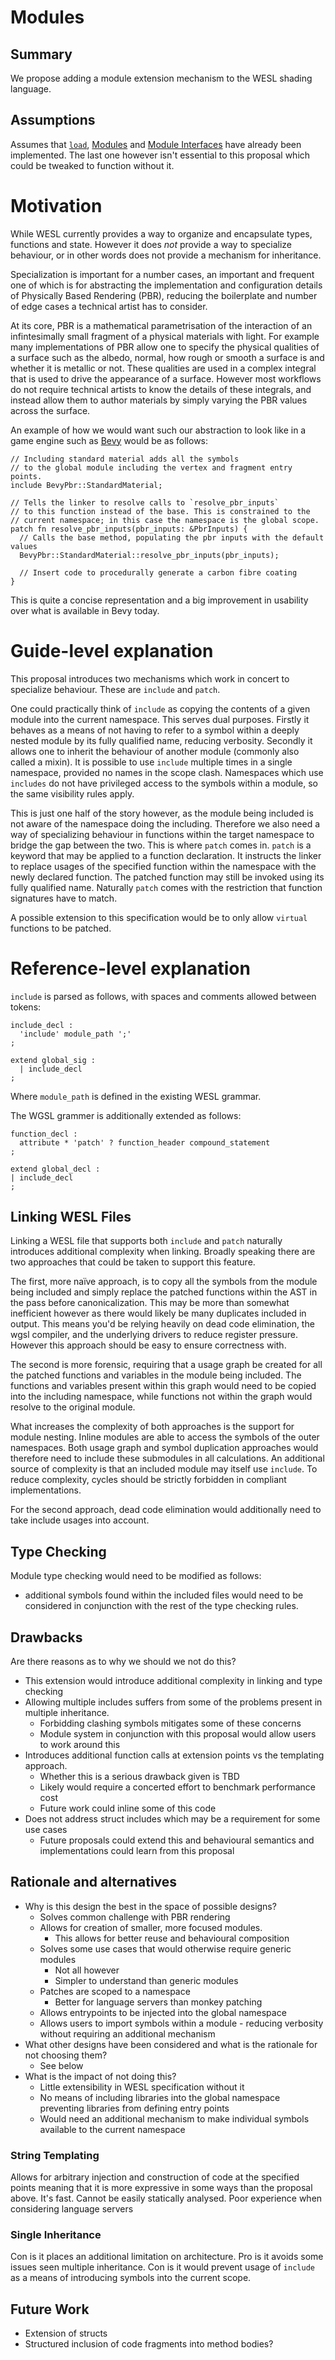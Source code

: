 # Modules

## Summary

We propose adding a module extension mechanism to the WESL shading language.

## Assumptions

Assumes that [`load`](./Imports.md), [Modules](./Modules.md) and [Module Interfaces](./ModulesInterfaces.md) have already been implemented. The last one however isn't essential to this proposal which could be tweaked to function without it.

# Motivation

While WESL currently provides a way to organize and encapsulate types, functions and state. However it does *not* 
provide a way to specialize behaviour, or in other words does not provide a mechanism for inheritance. 

Specialization is important for a number cases, an important and frequent one of which is for abstracting the implementation and configuration details of Physically Based Rendering (PBR), reducing the boilerplate and number of edge cases a technical artist has to consider. 

At its core, PBR is a mathematical parametrisation of the interaction of an infintesimally small fragment of a physical materials with light. For example many implementations of PBR allow one to specify the physical qualities of a surface such as the albedo, normal, how rough or smooth a surface is and whether it is metallic or not. These qualities are used in a complex integral that is used to drive the appearance of a surface. However most workflows do not require
technical artists to know the details of these integrals, and instead allow them to author materials by simply varying 
the PBR values across the surface. 

An example of how we would want such our abstraction to look like in a game engine such as [Bevy](https://bevyengine.org/)
would be as follows:

```reasonml
// Including standard material adds all the symbols 
// to the global module including the vertex and fragment entry points. 
include BevyPbr::StandardMaterial;

// Tells the linker to resolve calls to `resolve_pbr_inputs`
// to this function instead of the base. This is constrained to the 
// current namespace; in this case the namespace is the global scope.
patch fn resolve_pbr_inputs(pbr_inputs: &PbrInputs) {
  // Calls the base method, populating the pbr inputs with the default values
  BevyPbr::StandardMaterial::resolve_pbr_inputs(pbr_inputs); 
  
  // Insert code to procedurally generate a carbon fibre coating
}
```

This is quite a concise representation and a big improvement in usability over what is available in Bevy today.

# Guide-level explanation

This proposal introduces two mechanisms which work in concert to specialize behaviour. These are `include` and `patch`. 

One could practically think of `include` as copying the contents of a given module into the current namespace. This serves dual purposes. Firstly it behaves as a means of not having to refer to a symbol within a deeply nested module by its fully qualified name, reducing verbosity. Secondly it allows one to inherit the behaviour of another module (commonly also called a mixin). It is possible to use `include` multiple times in a single namespace, provided no names in the scope clash.  Namespaces which use `includes` do not have privileged access to the symbols within a module, so the same visibility rules apply. 

This is just one half of the story however, as the module being included is not aware of the namespace doing the including. Therefore we also need a way of specializing behaviour in functions within the target namespace to bridge the gap between the two. This is where `patch` comes in. `patch` is a keyword that may be applied to a function declaration. It instructs the linker to replace usages of the specified function within the namespace with the newly declared function. The patched function may still be invoked using its fully qualified name. Naturally `patch` comes with the restriction that function signatures have to match. 

A possible extension to this specification would be to only allow `virtual` functions to be patched.

# Reference-level explanation

`include` is parsed as follows, with spaces and comments allowed between tokens:

```bnf
include_decl :
  'include' module_path ';'
;

extend global_sig :
  | include_decl
;
```

Where `module_path` is defined in the existing WESL grammar. 

The WGSL grammer is additionally extended as follows: 

```bnf
function_decl :
  attribute * 'patch' ? function_header compound_statement
;

extend global_decl : 
| include_decl
;
```

## Linking WESL Files

Linking a WESL file that supports both `include` and `patch` naturally introduces additional complexity when linking. Broadly speaking there are two approaches that could be taken to  support this feature. 

The first, more naïve approach, is to copy all the symbols from the module being included and simply replace the patched functions within the AST in the pass before
canonicalization. This may be more than somewhat inefficient however as there would likely be many duplicates included in output. This means you'd be relying heavily on dead code elimination, the wgsl compiler, and the underlying drivers to reduce register pressure. However this approach should be easy to ensure correctness with. 

The second is more forensic, requiring that a usage graph be created for all the patched functions and variables in the module being included. The functions and variables present within this graph would need to be copied into the including namespace, while functions not within the graph would resolve to the original module. 

What increases the complexity of both approaches is the support for module nesting. Inline modules are able to access the symbols of the outer namespaces. Both usage graph and symbol duplication approaches would therefore need to include these submodules in all calculations. An additional source of complexity is that an included module may itself use `include`. To reduce complexity, cycles should be strictly forbidden in compliant implementations. 

For the second approach, dead code elimination would additionally need to take include usages into account. 

## Type Checking

Module type checking would need to be modified as follows: 
- additional symbols found within the included files would need to be considered in conjunction with the rest of the type checking rules.

## Drawbacks

Are there reasons as to why we should we not do this?

- This extension would introduce additional complexity in linking and type checking
- Allowing multiple includes suffers from some of the problems present in multiple inheritance. 
  - Forbidding clashing symbols mitigates some of these concerns
  - Module system in conjunction with this proposal would allow users to work around this
- Introduces additional function calls at extension points vs the templating approach. 
  - Whether this is a serious drawback given is TBD
  - Likely would require a concerted effort to benchmark performance cost
  - Future work could inline some of this code
- Does not address struct includes which may be a requirement for some use cases
  - Future proposals could extend this and behavioural semantics and implementations could learn from this proposal

## Rationale and alternatives

- Why is this design the best in the space of possible designs?
  - Solves common challenge with PBR rendering
  - Allows for creation of smaller, more focused modules. 
    - This allows for better reuse and behavioural composition
  - Solves some use cases that would otherwise require generic modules
    - Not all however
    - Simpler to understand than generic modules
  - Patches are scoped to a namespace 
    - Better for language servers than monkey patching
  - Allows entrypoints to be injected into the global namespace 
  - Allows users to import symbols within a module - reducing verbosity without requiring an additional mechanism
- What other designs have been considered and what is the rationale for not choosing them?
  - See below
- What is the impact of not doing this?
  - Little extensibility in WESL specification without it
  - No means of including libraries into the global namespace preventing libraries from defining entry points
  - Would need an additional mechanism to make individual symbols available to the current namespace


### String Templating
Allows for arbitrary injection and construction of code at the specified points meaning that it is more expressive in some ways than the proposal above. It's fast. Cannot be easily statically analysed. Poor experience when considering language servers

### Single Inheritance
Con is it places an additional limitation on architecture. Pro is it avoids some issues seen multiple inheritance. 
Con is it would prevent usage of `include` as a means of introducing symbols into the current scope. 

## Future Work
 - Extension of structs
 - Structured inclusion of code fragments into method bodies?
